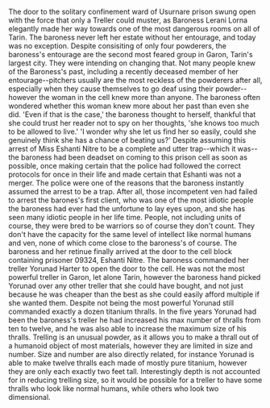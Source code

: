 The door to the solitary confinement ward of Usurnare prison swung open with the force that only a Treller could muster, as Baroness Lerani Lorna elegantly made her way towards one of the most dangerous rooms on all of Tarin.
The baroness never left her estate without her entourage, and today was no exception. Despite consisiting of only four powderers, the baroness's entourage are the second most feared group in Garon, Tarin's largest city. They were intending on changing that.
Not many people knew of the Baroness's past, including a recently deceased member of her entourage--pitchers usually are the most reckless of the powderers after all, especially when they cause themselves to go deaf using their powder-- however the woman in the cell knew more than anyone. The baroness often wondered whether this woman knew more about her past than even she did. 'Even if that is the case,' the baroness thought to herself, thankful that she could trust her reader not to spy on her thoughts, 'she knows too much to be allowed to live.'
'I wonder why she let us find her so easily, could she genuinely think she has a chance of beating us?'
Despite assuming this arrest of Miss Eshanti Nitre to be a complete and utter trap--which it was-- the baroness had been deadset on coming to this prison cell as soon as possible, once making certain that the police had followed the correct protocols for once in their life and made certain that Eshanti was not a merger. The police were one of the reasons that the baroness instantly assumed the arrest to be a trap. After all, those incompetent ven had failed to arrest the barones's first client, who was one of the most idiotic people the baroness had ever had the unfortune to lay eyes upon, and she has seen many idiotic people in her life time. People, not including units of course, they were bred to be warriors so of course they don't count. They don't have the capacity for the same level of intellect like normal humans and ven, none of which come close to the baroness's of course.
The baroness and her retinue finally arrived at the door to the cell block containing prisoner 09324, Eshanti Nitre. The baroness commanded her treller Yorunad Harter to open the door to the cell. He was not the most powerful treller in Garon, let alone Tarin, however the baroness hand picked Yorunad over any other treller that she could have bought, and not just because he was cheaper than the best as she could easily afford multiple if she wanted them. Despite not being the most powerful Yorunad still commanded exactly a dozen titanium thralls. In the five years Yorunad had been the baroness's treller he had increased his max number of thralls from ten to twelve, and he was also able to increase the maximum size of his thralls. Trelling is an unusual powder, as it allows you to make a thrall out of a humanoid object of most materials, however they are limited in size and number. Size and number are also directly related, for instance Yorunad is able to make twelve thralls each made of mostly pure titanium, however they are only each exactly two feet tall. Interestingly depth is not accounted for in reducing trelling size, so it would be possible for a treller to have some thralls who look like normal humans, while others who look two dimensional.

